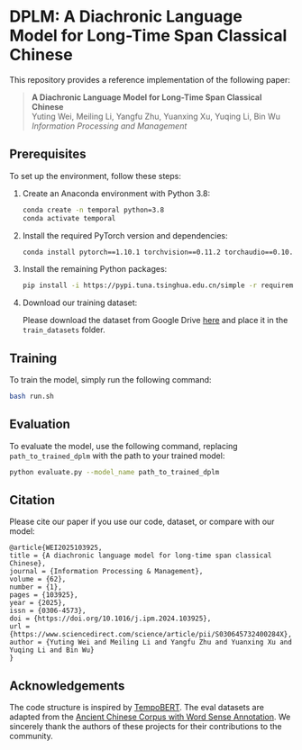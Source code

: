 # DPLM: A Diachronic Language Model for Long-Time Span Classical Chinese

This repository provides a reference implementation of the following paper:

> **A Diachronic Language Model for Long-Time Span Classical Chinese**  
> Yuting Wei, Meiling Li, Yangfu Zhu, Yuanxing Xu, Yuqing Li, Bin Wu  
> *Information Processing and Management*

## Prerequisites

To set up the environment, follow these steps:

1. Create an Anaconda environment with Python 3.8:

    ```bash
    conda create -n temporal python=3.8
    conda activate temporal
    ```

2. Install the required PyTorch version and dependencies:

    ```bash
    conda install pytorch==1.10.1 torchvision==0.11.2 torchaudio==0.10.1 cudatoolkit=11.3 -c pytorch -c conda-forge
    ```

3. Install the remaining Python packages:

    ```bash
    pip install -i https://pypi.tuna.tsinghua.edu.cn/simple -r requirements.txt
    ```
    
4. Download our training dataset:

    Please download the dataset from Google Drive [here](https://drive.google.com/file/d/1EQT6-kQ8p8CfA7JbztmytSPzH8bF_Xm8/view?usp=sharing) and place it in the `train_datasets` folder.

## Training

To train the model, simply run the following command:

```bash
bash run.sh
```

## Evaluation

To evaluate the model, use the following command, replacing `path_to_trained_dplm` with the path to your trained model:

```bash
python evaluate.py --model_name path_to_trained_dplm
```

## Citation

Please cite our paper if you use our code, dataset, or compare with our model:
```
@article{WEI2025103925,
title = {A diachronic language model for long-time span classical Chinese},
journal = {Information Processing & Management},
volume = {62},
number = {1},
pages = {103925},
year = {2025},
issn = {0306-4573},
doi = {https://doi.org/10.1016/j.ipm.2024.103925},
url = {https://www.sciencedirect.com/science/article/pii/S030645732400284X},
author = {Yuting Wei and Meiling Li and Yangfu Zhu and Yuanxing Xu and Yuqing Li and Bin Wu}
}
```

## Acknowledgements

The code structure is inspired by [TempoBERT](https://github.com/guyrosin/tempobert/tree/main). The eval datasets are adapted from the [Ancient Chinese Corpus with Word Sense Annotation](https://github.com/iris2hu/ancient_chinese_sense_annotation). We sincerely thank the authors of these projects for their contributions to the community.
